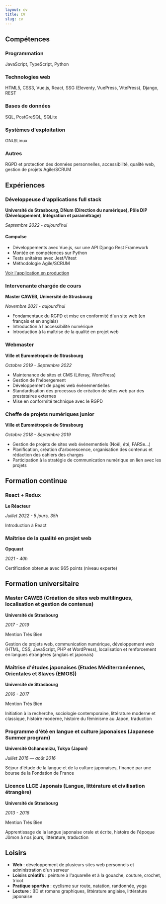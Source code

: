 ```yaml
---
layout: cv
title: CV
slug: cv
---
```


## Compétences

### Programmation

JavaScript, TypeScript, Python

### Technologies web

HTML5, CSS3, Vue.js, React, SSG (Eleventy, VuePress, VitePress), Django, REST

### Bases de données

SQL, PostGreSQL, SQLite

### Systèmes d'exploitation

GNU/Linux

### Autres

RGPD et protection des données personnelles, accessibilité, qualité web, gestion de projets Agile/SCRUM

## Expériences

### Développeuse d'applications full stack

**Université de Strasbourg, DNum (Direction du numérique), Pôle DIP (Développement, Intégration et paramétrage)**

*Septembre 2022 - aujourd'hui*

#### Campulse

- Développements avec Vue.js, sur une API Django Rest Framework
- Montée en compétences sur Python
- Tests unitaires avec Jest/Vitest
- Méthodologie Agile/SCRUM

[Voir l'application en production](https://etu-campulse.fr)

### Intervenante chargée de cours

**Master CAWEB, Université de Strasbourg**

*Novembre 2021 - aujourd'hui*

- Fondamentaux du RGPD et mise en conformité d'un site web (en français et en anglais)
- Introduction à l'accessibilité numérique
- Introduction à la maîtrise de la qualité en projet web

### Webmaster

**Ville et Eurométropole de Strasbourg**

*Octobre 2019 - Septembre 2022*

- Maintenance de sites et CMS (Liferay, WordPress)
- Gestion de l'hébergement
- Développement de pages web événementielles
- Standardisation des processus de création de sites web par des prestataires externes
- Mise en conformité technique avec le RGPD

### Cheffe de projets numériques junior

**Ville et Eurométropole de Strasbourg**

*Octobre 2018 - Septembre 2019*

- Gestion de projets de sites web événementiels (Noêl, été, FARSe...)
- Planification, création d'arborescence, organisation des contenus et rédaction des cahiers des charges
- Participation à la stratégie de communication numérique en lien avec les projets

## Formation continue

### React + Redux

**Le Réacteur**

*Juillet 2022 - 5 jours, 35h*

Introduction à React

### Maîtrise de la qualité en projet web

**Opquast**

*2021 - 40h*

Certification obtenue avec 965 points (niveau experte)

## Formation universitaire

### Master CAWEB (Création de sites web multilingues, localisation et gestion de contenus)

**Université de Strasbourg**

*2017 - 2019*

Mention Très Bien

Gestion de projets web, communication numérique, développement web (HTML, CSS, JavaScript, PHP et WordPress), localisation et renforcement en langues étrangères (anglais et japonais)

### Maîtrise d'études japonaises (Etudes Méditerranéennes, Orientales et Slaves (EMOS))

**Université de Strasbourg**

*2016 - 2017*

Mention Très Bien

Initiation à la recherche, sociologie contemporaine, littérature moderne et classique, histoire moderne, histoire du féminisme au Japon, traduction

### Programme d'été en langue et culture japonaises (Japanese Summer program)

**Université Ochanomizu, Tokyo (Japon)**

*Juillet 2016 — août 2016*

Séjour d'étude de la langue et de la culture japonaises, financé par une bourse de la Fondation de France

### Licence LLCE Japonais (Langue, littérature et civilisation étrangère)

**Université de Strasbourg**

*2013 - 2016*

Mention Très Bien

Apprentissage de la langue japonaise orale et écrite, histoire de l'époque Jômon à nos jours, littérature, traduction

## Loisirs

- **Web** : développement de plusieurs sites web personnels et administration d'un serveur
- **Loisirs créatifs** : peinture à l'aquarelle et à la gouache, couture, crochet, tricot
- **Pratique sportive** : cyclisme sur route, natation, randonnée, yoga
- **Lecture** : BD et romans graphiques, littérature anglaise, littérature japonaise